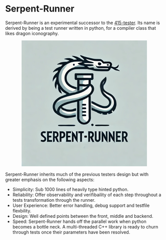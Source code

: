 # Serpent-Runner

Serpent-Runner is an experimental successor to the [415-tester](https://github.com/cmput415/Tester). Its name is derived by being a test runner written in python, for a compiler class that likes dragon iconography.

<p align="center">
  <img src="/docs/logo-bg.png" alt="Alt text for the image", width=400>
</p>

Serpent-Runner inherits much of the previous testers design but with greater emphasis on the following aspects:

* Simplicity: Sub 1000 lines of heavily type hinted python.
* Reliability: Offer observability and verifibaility of each step throughout a tests transformation through the runner.
* User Experience: Better error handling, debug support and testfile flexbility.
* Design: Well defined points between the front, middle and backend.
* Speed: Serpent-Runner hands off the parallel work when python becomes a bottle neck. A multi-threaded C++ library is ready to churn through tests once their parameters have been resolved. 
